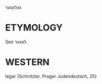 געלעגער

ETYMOLOGY
===========
See לאַגער.

WESTERN
========

legər {Schnitzler, Prager Judendeutsch, 25}